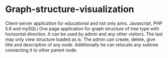 # Graph-structure-visualization
Client-server application for educational and not only aims. Javascript, PHP 5.6 and mySQLi
One page application for graph structure of tree type with horisontal direction.
It can be used by admin and any other visitors. The last may only view structure loaded as is.
The admin can create, delete, give title and description of any node. 
Additionally he can relocate any subtree connecting it to other parent node.

